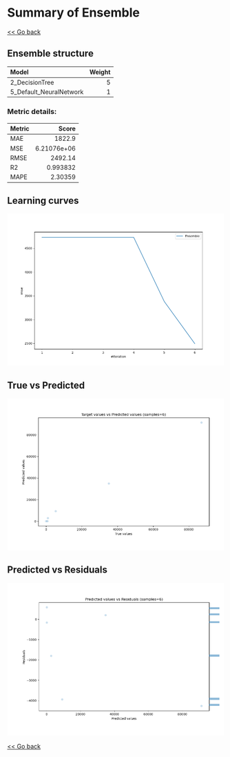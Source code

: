 # Summary of Ensemble

[<< Go back](../README.md)


## Ensemble structure
| Model                   |   Weight |
|:------------------------|---------:|
| 2_DecisionTree          |        5 |
| 5_Default_NeuralNetwork |        1 |

### Metric details:
| Metric   |          Score |
|:---------|---------------:|
| MAE      | 1822.9         |
| MSE      |    6.21076e+06 |
| RMSE     | 2492.14        |
| R2       |    0.993832    |
| MAPE     |    2.30359     |



## Learning curves
![Learning curves](learning_curves.png)
## True vs Predicted

![True vs Predicted](true_vs_predicted.png)


## Predicted vs Residuals

![Predicted vs Residuals](predicted_vs_residuals.png)



[<< Go back](../README.md)

